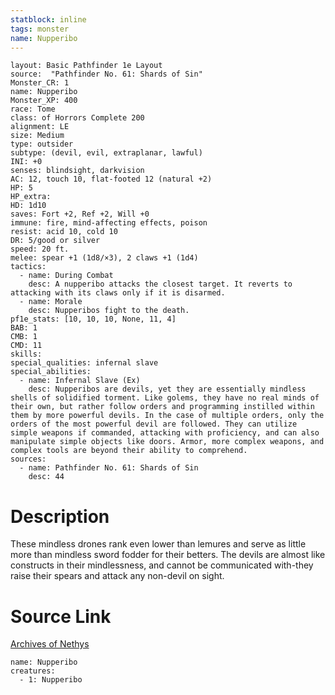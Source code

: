 ```yaml
---
statblock: inline
tags: monster
name: Nupperibo
---
```

```statblock
layout: Basic Pathfinder 1e Layout
source:  "Pathfinder No. 61: Shards of Sin"
Monster_CR: 1
name: Nupperibo
Monster_XP: 400
race: Tome
class: of Horrors Complete 200
alignment: LE
size: Medium
type: outsider
subtype: (devil, evil, extraplanar, lawful)
INI: +0
senses: blindsight, darkvision
AC: 12, touch 10, flat-footed 12 (natural +2)
HP: 5
HP_extra: 
HD: 1d10
saves: Fort +2, Ref +2, Will +0
immune: fire, mind-affecting effects, poison
resist: acid 10, cold 10
DR: 5/good or silver
speed: 20 ft.
melee: spear +1 (1d8/×3), 2 claws +1 (1d4)
tactics:
  - name: During Combat
    desc: A nupperibo attacks the closest target. It reverts to attacking with its claws only if it is disarmed.
  - name: Morale
    desc: Nupperibos fight to the death.
pf1e_stats: [10, 10, 10, None, 11, 4]
BAB: 1
CMB: 1
CMD: 11
skills: 
special_qualities: infernal slave
special_abilities:
  - name: Infernal Slave (Ex)
    desc: Nupperibos are devils, yet they are essentially mindless shells of solidified torment. Like golems, they have no real minds of their own, but rather follow orders and programming instilled within them by more powerful devils. In the case of multiple orders, only the orders of the most powerful devil are followed. They can utilize simple weapons if commanded, attacking with proficiency, and can also manipulate simple objects like doors. Armor, more complex weapons, and complex tools are beyond their ability to comprehend.
sources:
  - name: Pathfinder No. 61: Shards of Sin
    desc: 44
```
# Description
These mindless drones rank even lower than lemures and serve as little more than mindless sword fodder for their betters. The devils are almost like constructs in their mindlessness, and cannot be communicated with-they raise their spears and attack any non-devil on sight.
# Source Link
[Archives of Nethys](https://aonprd.com/MonsterDisplay.aspx?ItemName=Nupperibo)
```encounter-table
name: Nupperibo
creatures:
  - 1: Nupperibo
```
